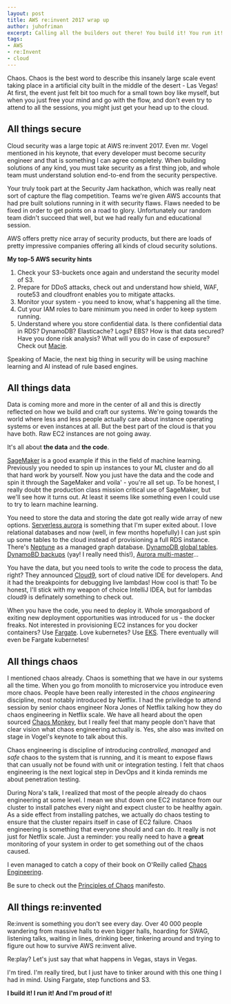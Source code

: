 ```yaml
---
layout: post
title: AWS re:invent 2017 wrap up
author: juhofriman
excerpt: Calling all the builders out there! You build it! You run it! And you are proud of it!
tags:
- AWS
- re:Invent
- cloud
---
```


Chaos. Chaos is the best word to describe this insanely large scale event taking place in a artificial city built in the middle of the desert - Las Vegas! At first, the event just felt bit too much for a small town boy like myself, but when you just free your mind and go with the flow, and don't even try to attend to all the sessions, you might just get your head up to the cloud.

## All things secure

Cloud security was a large topic at AWS re:invent 2017. Even mr. Vogel mentioned in his keynote, that every developer must become security engineer and that is something I can agree completely. When building solutions of any kind, you must take security as a first thing job, and whole team must understand solution end-to-end from the security perspective.

Your truly took part at the Security Jam hackathon, which was really neat sort of capture the flag competition. Teams we're given AWS accounts that had pre built solutions running in it with security flaws. Flaws needed to be fixed in order to get points on a road to glory. Unfortunately our random team didn't succeed that well, but we had really fun and educational session.

AWS offers pretty nice array of security products, but there are loads of pretty impressive companies offering all kinds of cloud security solutions.

**My top-5 AWS security hints**

1. Check your S3-buckets once again and understand the security model of S3.
2. Prepare for DDoS attacks, check out and understand how shield, WAF, route53 and cloudfront enables you to mitigate attacks.
3. Monitor your system - you need to know, what's happening all the time.
4. Cut your IAM roles to bare minimum you need in order to keep system running.
5. Understand where you store confidential data. Is there confidential data in RDS? DynamoDB? Elasticache? Logs? EBS? How is that data secured? Have you done risk analysis? What will you do in case of exposure? Check out [Macie](https://aws.amazon.com/macie/).

Speaking of Macie, the next big thing in security will be using machine learning and AI instead of rule based engines.

## All things data

Data is coming more and more in the center of all and this is directly reflected on how we build and craft our systems. We're going towards the world where less and less people actually care about instance operating systems or even instances at all. But the best part of the cloud is that you have both. Raw EC2 instances are not going away.

It's all about **the data** and **the code**.

[SageMaker](https://aws.amazon.com/sagemaker/) is a good example if this in the field of machine learning. Previously you needed to spin up instances to your ML cluster and do all that hard work by yourself. Now you just have the data and the code and spin it through the SageMaker and voila' - you're all set up. To be honest, I really doubt the production class mission critical use of SageMaker, but we'll see how it turns out. At least it seems like something even I could use to try to learn machine learning.

You need to store the data and storing the date got really wide array of new options. [Serverless aurora](https://aws.amazon.com/blogs/aws/in-the-works-amazon-aurora-serverless/) is something that I'm super exited about. I love relational databases and now (well, in few months hopefully) I can just spin up some tables to the cloud instead of provisioning a full RDS instance. There's [Neptune](https://aws.amazon.com/neptune/) as a managed graph database. [DynamoDB global tables](https://aws.amazon.com/dynamodb/global-tables/). [DynamoBD backups](https://aws.amazon.com/dynamodb/backup-restore/) (yay! I really need this!), [Aurora multi-master](https://aws.amazon.com/about-aws/whats-new/2017/11/sign-up-for-the-preview-of-amazon-aurora-multi-master/)...

You have the data, but you need tools to write the code to process the data, right? They announced [Cloud9](https://aws.amazon.com/cloud9), sort of cloud native IDE for developers. And it had the breakpoints for debugging live lambdas! How cool is that! To be honest, I'll stick with my weapon of choice IntelliJ IDEA, but for lambdas cloud9 is definately something to check out.

When you have the code, you need to deploy it. Whole smorgasbord of exiting new deployment opportunities was introduced for us - the docker freaks. Not interested in provisioning EC2 instances for you docker containers? Use [Fargate](https://aws.amazon.com/fargate/). Love kubernetes? Use [EKS](https://aws.amazon.com/eks/). There eventually will even be Fargate kubernetes!

## All things chaos

I mentioned chaos already. Chaos is something that we have in our systems all the time. When you go from monolith to microservice you introduce even more chaos. People have been really interested in the *chaos engineering* discipline, most notably introduced by Netflix. I had the priviledge to attend session by senior chaos engineer Nora Jones of Netflix talking how they do chaos engineering in Netflix scale. We have all heard about the open sourced [Chaos Monkey](https://github.com/Netflix/chaosmonkey), but I really feel that many people don't have that clear vision what chaos engineering actually is. Yes, she also was invited on stage in Vogel's keynote to talk about this.

Chaos engineering is discipline of introducing *controlled*, *managed* and *safe* chaos to the system that is running, and it is meant to expose flaws that can usually not be found with unit or integration testing. I felt that chaos engineering is the next logical step in DevOps and it kinda reminds me about penetration testing.

During Nora's talk, I realized that most of the people already do chaos engineering at some level. I mean we shut down one EC2 instance from our cluster to install patches every night and expect cluster to be healthy again. As a side effect from installing patches, we actually do chaos testing to ensure that the cluster repairs itself in case of EC2 failure. Chaos engineering is something that everyone should and can do. It really is not just for Netflix scale. Just a reminder: you really need to have a **great** monitoring of your system in order to get something out of the chaos caused.

I even managed to catch a copy of their book on O'Reilly called [Chaos Engineering](http://www.oreilly.com/webops-perf/free/chaos-engineering.csp).

Be sure to check out the [Principles of Chaos](http://principlesofchaos.org/) manifesto.

## All things re:invented

Re:invent is something you don't see every day. Over 40 000 people wandering from massive halls to even bigger halls, hoarding for SWAG, listening talks, waiting in lines, drinking beer, tinkering around and trying to figure out how to survive AWS re:invent alive.

Re:play? Let's just say that what happens in Vegas, stays in Vegas.

I'm tired. I'm really tired, but I just have to tinker around with this one thing I had in mind. Using Fargate, step functions and S3.

**I build it! I run it! And I'm proud of it!**
